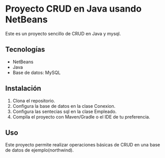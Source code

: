 # Proyecto CRUD en Java usando NetBeans

Este es un proyecto sencillo de CRUD en Java y mysql. 

## Tecnologías
- NetBeans
- Java
- Base de datos: MySQL

## Instalación
1. Clona el repositorio.
2. Configura la base de datos en la clase Conexion.
3. Configura las sentecias sql en la clase Empleado.
4. Compila el proyecto con Maven/Gradle o el IDE de tu preferencia.

## Uso
Este proyecto permite realizar operaciones básicas de CRUD en una base de datos de ejemplo(northwind).

